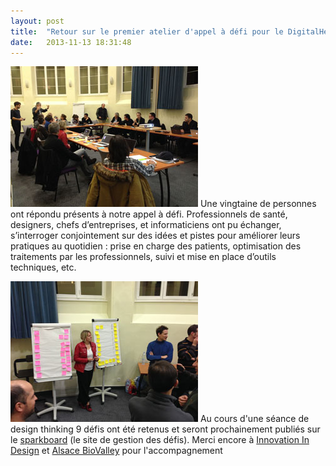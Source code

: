 ```yaml
---
layout: post
title:  "Retour sur le premier atelier d'appel à défi pour le DigitalHealthCamp"
date:   2013-11-13 18:31:48
---
```


![défi](/img/appeladefi1-1.jpg)
Une vingtaine de personnes ont répondu présents à notre appel à défi. Professionnels de santé, designers, chefs d’entreprises, et informaticiens ont pu échanger, s’interroger conjointement sur des idées et pistes pour améliorer leurs pratiques au quotidien : prise en charge des patients, optimisation des traitements par les professionnels, suivi et mise en place d’outils techniques, etc.
<!--more-->

![défi](/img/appeladefi1-2.jpg)
Au cours d'une séance de design thinking 9 défis ont été retenus et seront prochainement publiés sur le [sparkboard](http://digitalhealthcamp.sparkboard.com) (le site de gestion des défis).
Merci encore à [Innovation In Design](http://www.innovation-in-design.com/) et [Alsace BioValley](http://alsace-biovalley.com/) pour l'accompagnement